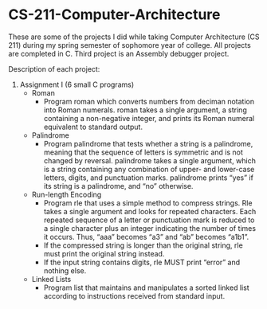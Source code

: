 # CS-211-Computer-Architecture
These are some of the projects I did while taking Computer Architecture (CS 211) during my spring semester of sophomore year of college. All projects are completed in C. Third project is an Assembly debugger project.

Description of each project:

  1. Assignment I (6 small C programs)
      - Roman
        - Program roman which converts numbers from deciman notation into Roman numerals. roman takes a single argument, a string                   containing a non-negative integer, and prints its Roman numeral equivalent to standard output.
      - Palindrome
        - Program palindrome that tests whether a string is a palindrome, meaning that the sequence of letters is symmetric and is not               changed by reversal. palindrome takes a single argument, which is a string containing any combination of upper- and lower-case             letters, digits, and punctuation marks. palindrome prints “yes” if its string is a palindrome, and “no” otherwise.
      - Run-length Encoding
        - Program rle that uses a simple method to compress strings. Rle takes a single argument and looks for repeated characters. Each             repeated sequence of a letter or punctuation mark is reduced to a single character plus an integer indicating the number of               times it occurs. Thus, “aaa” becomes “a3” and “ab” becomes “a1b1”. 
        - If the compressed string is longer than the original string, rle must print the original string instead. 
        - If the input string contains digits, rle MUST print “error” and nothing else.
      - Linked Lists
        - Program list that maintains and manipulates a sorted linked list according to instructions received from standard input.
       



      
